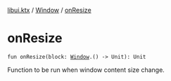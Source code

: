 [libui.ktx](../index.md) / [Window](index.md) / [onResize](./on-resize.md)

# onResize

`fun onResize(block: `[`Window`](index.md)`.() -> Unit): Unit`

Function to be run when window content size change.

